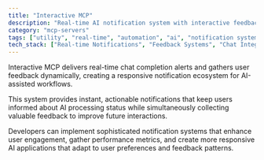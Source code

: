 ```yaml
---
title: "Interactive MCP"
description: "Real-time AI notification system with interactive feedback collection for enhanced workflow integration."
category: "mcp-servers"
tags: ["utility", "real-time", "automation", "ai", "notification systems", "user feedback", "chat completion", "user engagement"]
tech_stack: ["Real-time Notifications", "Feedback Systems", "Chat Integration", "User Engagement", "Workflow Automation", "AI Processing"]
---
```


Interactive MCP delivers real-time chat completion alerts and gathers user feedback dynamically, creating a responsive notification ecosystem for AI-assisted workflows. 

This system provides instant, actionable notifications that keep users informed about AI processing status while simultaneously collecting valuable feedback to improve future interactions. 

Developers can implement sophisticated notification systems that enhance user engagement, gather performance metrics, and create more responsive AI applications that adapt to user preferences and feedback patterns.